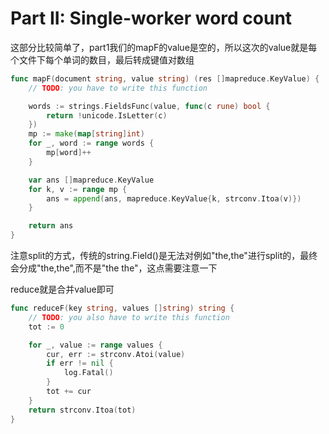 # Part II: Single-worker word count

这部分比较简单了，part1我们的mapF的value是空的，所以这次的value就是每个文件下每个单词的数目，最后转成键值对数组

```go
func mapF(document string, value string) (res []mapreduce.KeyValue) {
	// TODO: you have to write this function

	words := strings.FieldsFunc(value, func(c rune) bool {
		return !unicode.IsLetter(c)
	})
	mp := make(map[string]int)
	for _, word := range words {
		mp[word]++
	}

	var ans []mapreduce.KeyValue
	for k, v := range mp {
		ans = append(ans, mapreduce.KeyValue{k, strconv.Itoa(v)})
	}

	return ans
}
```
注意split的方式，传统的string.Field()是无法对例如"the,the"进行split的，最终会分成"the,the",而不是"the the"，这点需要注意一下


reduce就是合并value即可
```go
func reduceF(key string, values []string) string {
	// TODO: you also have to write this function
	tot := 0

	for _, value := range values {
		cur, err := strconv.Atoi(value)
		if err != nil {
			log.Fatal()
		}
		tot += cur
	}
	return strconv.Itoa(tot)
}
```
